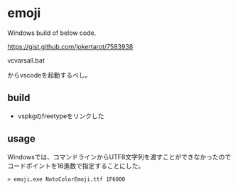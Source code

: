 # emoji

Windows build of below code.

https://gist.github.com/jokertarot/7583938

vcvarsall.bat

からvscodeを起動するべし。

## build

* vspkgのfreetypeをリンクした

## usage

Windowsでは、コマンドラインからUTF8文字列を渡すことができなかったのでコードポイントを16進数で指定することにした。

```
> emoji.exe NotoColorEmoji.ttf 1F6000
```
